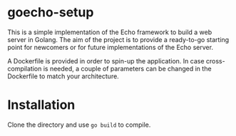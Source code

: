 # goecho-setup

This is a simple implementation of the Echo framework to build a web server in Golang. The aim of the 
project is to provide a ready-to-go starting point for newcomers or for future implementations
of the Echo server.

A Dockerfile is provided in order to spin-up the application. In case cross-compilation is needed,
a couple of parameters can be changed in the Dockerfile to match your architecture.

# Installation

Clone the directory and use `go build` to compile.